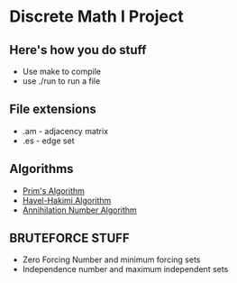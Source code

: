 # Discrete Math I Project
## Here's how you do stuff
* Use make to compile
* use ./run <filename> to run a file

## File extensions
* .am - adjacency matrix
* .es - edge set

## Algorithms
* [Prim's Algorithm][2]
* [Havel-Hakimi Algorithm][3]
* [Annihilation Number Algorithm][4]

## BRUTEFORCE STUFF
* Zero Forcing Number and minimum forcing sets
* Independence number and maximum independent sets


[2]: https://en.wikipedia.org/wiki/Prim's_algorithm
[3]: https://en.wikipedia.org/wiki/Havel%E2%80%93Hakimi_algorithm
[4]: http://www.sciencedirect.com/science/article/pii/S0012365X13004792
